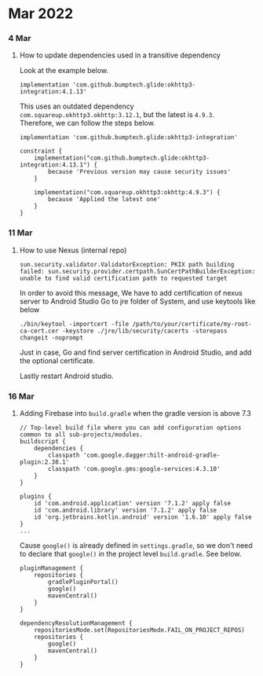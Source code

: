 # Mar 2022
### 4 Mar

1. How to update dependencies used in a transitive dependency

    Look at the example below.

    ```implementation 'com.github.bumptech.glide:okhttp3-integration:4.1.13'```

    This uses an outdated dependency `com.squareup.okhttp3.okhttp:3.12.1`, but the latest is `4.9.3`.   
Therefore, we can follow the steps below.

    ```
    implementation 'com.github.bumptech.glide:okhttp3-integration'

    constraint {
        implementation("com.github.bumptech.glide:okhttp3-integration:4.13.1") {
            because 'Previous version may cause security issues'
        }

        implementation("com.squareup.okhttp3:okhttp:4.9.3") {
            because 'Applied the latest one'
        }
    }
    ```
### 11 Mar

1. How to use Nexus (internal repo)
   
   ```sun.security.validator.ValidatorException: PKIX path building failed: sun.security.provider.certpath.SunCertPathBuilderException: unable to find valid certification path to requested target```
   
   In order to avoid this message, We have to add certification of nexus server to Android Studio
   Go to jre folder of System, and use keytools like below 
   
   ```./bin/keytool -importcert -file /path/to/your/certificate/my-root-ca-cert.cer -keystore ./jre/lib/security/cacerts -storepass changeit -noprompt```
   
   Just in case, Go and find server certification in Android Studio, and add the optional certificate.
   
   Lastly restart Android studio.
   
### 16 Mar

1. Adding Firebase into `build.gradle` when the gradle version is above 7.3

    ```
    // Top-level build file where you can add configuration options common to all sub-projects/modules.
    buildscript {
        dependencies {
            classpath 'com.google.dagger:hilt-android-gradle-plugin:2.38.1'
            classpath 'com.google.gms:google-services:4.3.10'
        }
    }

    plugins {
        id 'com.android.application' version '7.1.2' apply false
        id 'com.android.library' version '7.1.2' apply false
        id 'org.jetbrains.kotlin.android' version '1.6.10' apply false
    }
    ...
    ```
    Cause `google()` is already defined in `settings.gradle`, so we don't need to declare that `google()` in the project level `build.gradle`.
    See below.
    
    ```
    pluginManagement {
        repositories {
            gradlePluginPortal()
            google()
            mavenCentral()
        }
    }
    
    dependencyResolutionManagement {
        repositoriesMode.set(RepositoriesMode.FAIL_ON_PROJECT_REPOS)
        repositories {
            google()
            mavenCentral()
        }
    }
    ```
